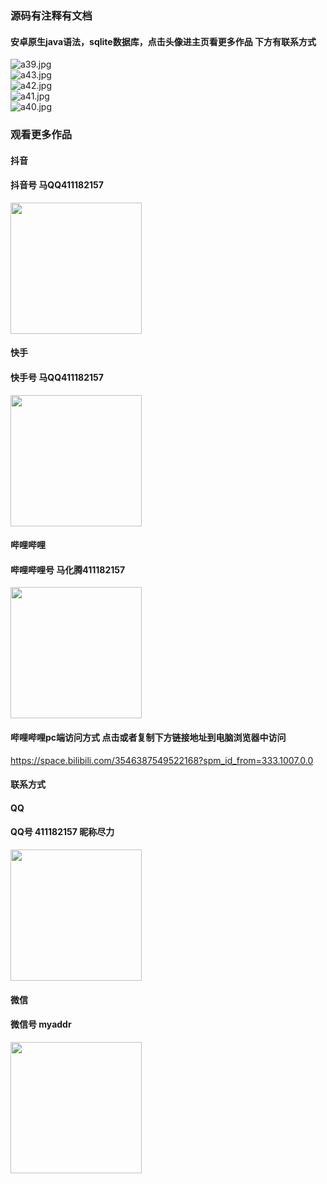 ### 源码有注释有文档

#### 安卓原生java语法，sqlite数据库，点击头像进主页看更多作品 下方有联系方式
 <img src='https://img.alicdn.com/imgextra/i4/1658540494/O1CN01bmzTDN1FWIa2OA9dS_!!1658540494.jpg' alt='a39.jpg' /></br> 
 <img src='https://img.alicdn.com/imgextra/i1/1658540494/O1CN01gF0A9B1FWIa516cGb_!!1658540494.jpg' alt='a43.jpg' /></br> 
 <img src='https://img.alicdn.com/imgextra/i3/1658540494/O1CN01RIdBRK1FWIZzlhMGJ_!!1658540494.jpg' alt='a42.jpg' /></br> 
 <img src='https://img.alicdn.com/imgextra/i3/1658540494/O1CN01gkU2py1FWIa5Pzde8_!!1658540494.jpg' alt='a41.jpg' /></br> 
 <img src='https://img.alicdn.com/imgextra/i4/1658540494/O1CN019bcjpE1FWIa516TwO_!!1658540494.jpg' alt='a40.jpg' /></br>
### 观看更多作品

#### 抖音
#### 抖音号  马QQ411182157
<img src="https://gitee.com/QQ411182157/mingpian/raw/master/douyin.png" width="210px">

#### 快手
#### 快手号  马QQ411182157

<img src="https://gitee.com/QQ411182157/mingpian/raw/master/kuaishou.jpg" width="210px">

#### 哔哩哔哩
#### 哔哩哔哩号  马化腾411182157

<img src="https://gitee.com/QQ411182157/mingpian/raw/master/bili.png" width="210px">

#### 哔哩哔哩pc端访问方式 点击或者复制下方链接地址到电脑浏览器中访问

https://space.bilibili.com/3546387549522168?spm_id_from=333.1007.0.0


#### 联系方式
#### QQ
#### QQ号 411182157 昵称尽力

<img src="https://gitee.com/QQ411182157/mingpian/raw/master/qq.jpg" width="210px">

#### 微信
#### 微信号 myaddr

<img src="https://gitee.com/QQ411182157/mingpian/raw/master/weixin.png" width="210px">
